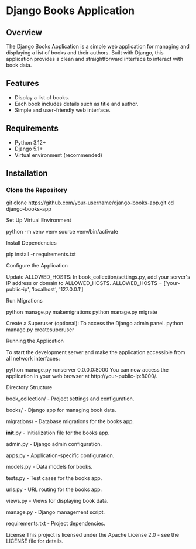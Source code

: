 # Django Books Application

## Overview

The Django Books Application is a simple web application for managing and displaying a list of books and their authors. Built with Django, this application provides a clean and straightforward interface to interact with book data.

## Features

- Display a list of books.
- Each book includes details such as title and author.
- Simple and user-friendly web interface.

## Requirements

- Python 3.12+
- Django 5.1+
- Virtual environment (recommended)

## Installation

### Clone the Repository

git clone https://github.com/your-username/django-books-app.git
cd django-books-app

Set Up Virtual Environment

python -m venv venv
source venv/bin/activate


Install Dependencies

pip install -r requirements.txt


Configure the Application

Update ALLOWED_HOSTS: In book_collection/settings.py, add your server's IP address or domain to ALLOWED_HOSTS.
ALLOWED_HOSTS = ['your-public-ip', 'localhost', '127.0.0.1']


Run Migrations

python manage.py makemigrations
python manage.py migrate


Create a Superuser (optional): To access the Django admin panel.
python manage.py createsuperuser

Running the Application

To start the development server and make the application accessible from all network interfaces:

python manage.py runserver 0.0.0.0:8000
You can now access the application in your web browser at http://your-public-ip:8000/.


Directory Structure

book_collection/ - Project settings and configuration.

books/ - Django app for managing book data.

migrations/ - Database migrations for the books app.

__init__.py - Initialization file for the books app.

admin.py - Django admin configuration.

apps.py - Application-specific configuration.

models.py - Data models for books.

tests.py - Test cases for the books app.

urls.py - URL routing for the books app.

views.py - Views for displaying book data.

manage.py - Django management script.

requirements.txt - Project dependencies.



License
This project is licensed under the Apache License 2.0 - see the LICENSE file for details.
